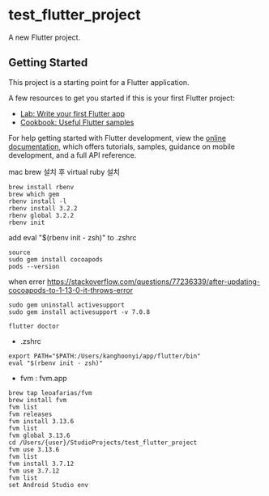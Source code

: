 # test_flutter_project

A new Flutter project.

## Getting Started

This project is a starting point for a Flutter application.

A few resources to get you started if this is your first Flutter project:

- [Lab: Write your first Flutter app](https://docs.flutter.dev/get-started/codelab)
- [Cookbook: Useful Flutter samples](https://docs.flutter.dev/cookbook)

For help getting started with Flutter development, view the
[online documentation](https://docs.flutter.dev/), which offers tutorials,
samples, guidance on mobile development, and a full API reference.


mac brew 설치 후 virtual ruby 설치

    brew install rbenv
    brew which gem
    rbenv install -l
    rbenv install 3.2.2
    rbenv global 3.2.2
    rbenv init
add eval "$(rbenv init - zsh)" to .zshrc

    source 
    sudo gem install cocoapods
    pods --version
when errer https://stackoverflow.com/questions/77236339/after-updating-cocoapods-to-1-13-0-it-throws-error

    sudo gem uninstall activesupport
    sudo gem install activesupport -v 7.0.8

    flutter doctor

- .zshrc
```
export PATH="$PATH:/Users/kanghoonyi/app/flutter/bin"
eval "$(rbenv init - zsh)"
```
- fvm : fvm.app
```
brew tap leoafarias/fvm
brew install fvm
fvm list
fvm releases
fvm install 3.13.6
fvm list
fvm global 3.13.6
cd /Users/{user}/StudioProjects/test_flutter_project
fvm use 3.13.6
fvm list
fvm install 3.7.12
fvm use 3.7.12
fvm list
set Android Studio env
```


